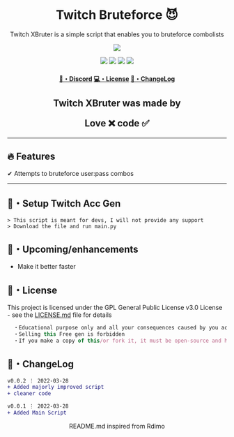 <h1 align="center">
  Twitch Bruteforce 😈
</h1>

<p align="center">
  Twitch XBruter is a simple script that enables you to bruteforce combolists
</p>

<p align="center"> 
  <kbd>
<img src="https://cdn.discordapp.com/attachments/979156529863340062/980539933653610616/H2x1_NSwitchDS_Twitch_image1600w.jpg"></img>
  </kbd>
</p>

<p align="center">
  <img src="https://img.shields.io/github/languages/top/xtekky/Twitch-Bruteforce/?style=flat-square" </a>
  <img src="https://img.shields.io/github/last-commit/xtekky/Twitch-Bruteforce/?style=flat-square" </a>
  <img src="https://img.shields.io/github/stars/xtekky/Twitch-Bruteforce/?color=7F9DE0&label=Stars&style=flat-square" </a>
  <img src="https://img.shields.io/github/forks/xtekky/Twitch-Bruteforce/?color=7F9DE0&label=Forks&style=flat-square" </a>
</p>

<h4 align="center">
  <a href="https://discord.gg/onlp">🌌・Discord</a>
  <a href="https://github.com/xtekky/Twitch-Bruteforce/#license">💻・License</a>
  <a href="https://github.com/xtekky/Twitch-Bruteforce/#changelog">📜・ChangeLog</a>
</h4>

<h2 align="center">
  Twitch XBruter was made by

Love ❌ code ✅

</h2>

---

## :fire: Features

✔ Attempts to bruteforce user:pass combos

---

## 🚀・Setup Twitch Acc Gen

```sh-session
> This script is meant for devs, I will not provide any support
> Download the file and run main.py
```

## 🎉・Upcoming/enhancements

- Make it better faster

## 📄・License

This project is licensed under the GPL General Public License v3.0 License - see the [LICENSE.md](./LICENSE) file for details
```js
  ・Educational purpose only and all your consequences caused by you actions is your responsibility
  ・Selling this Free gen is forbidden
  ・If you make a copy of this/or fork it, it must be open-source and have credits linking to this repo
```

## 💭・ChangeLog

```diff
v0.0.2 ⋮ 2022-03-28
+ Added majorly improved script
+ cleaner code

v0.0.1 ⋮ 2022-03-28
+ Added Main Script
```

<p align="center">
  README.md inspired from Rdimo
</p>
